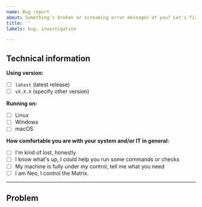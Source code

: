 ```yaml
---
name: Bug report
about: Something's broken or screaming error messages at you? Let's fix it.
title: ''
labels: bug, investigation

---
```


<!-- 
  The following (lightweight) template is made to avoid recurring questions in new bug reports
  and to facilitate problem diagnosis. You are free to ignore it, but filling it correctly will
  help a lot. Either way, thanks for taking the time to write a report.
  
  Checked checkbox should look like this: [x]
-->


## Technical information
**Using version:**
 - [ ] `latest` (latest release)
 - [ ] `vX.X.X` (specify other version)

**Running on:**
 - [ ] Linux
 - [ ] Windows
 - [ ] macOS

**How comfortable you are with your system and/or IT in general:**
 - [ ] I'm kind of lost, honestly
 - [ ] I know what's up, I could help you run some commands or checks
 - [ ] My machine is fully under my control, tell me what you need
 - [ ] I am Neo, I control the Matrix.

---

## Problem

<!-- Write your report here -->
